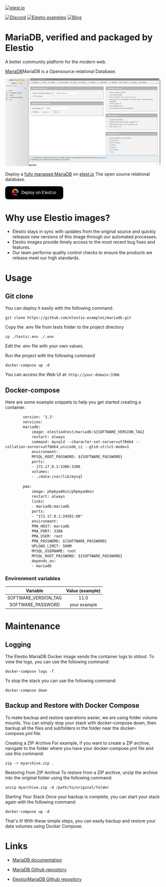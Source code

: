 <a href="https://elest.io">
  <img src="https://elest.io/images/elestio.svg" alt="elest.io" width="150" height="75">
</a>

[![Discord](https://img.shields.io/static/v1.svg?logo=discord&color=f78A38&labelColor=083468&logoColor=ffffff&style=for-the-badge&label=Discord&message=community)](https://discord.gg/4T4JGaMYrD "Get instant assistance and engage in live discussions with both the community and team through our chat feature.")
[![Elestio examples](https://img.shields.io/static/v1.svg?logo=github&color=f78A38&labelColor=083468&logoColor=ffffff&style=for-the-badge&label=github&message=open%20source)](https://github.com/elestio-examples "Access the source code for all our repositories by viewing them.")
[![Blog](https://img.shields.io/static/v1.svg?color=f78A38&labelColor=083468&logoColor=ffffff&style=for-the-badge&label=elest.io&message=Blog)](https://blog.elest.io "Latest news about elestio, open source software, and DevOps techniques.")

# MariaDB, verified and packaged by Elestio

A better community platform for the modern web.

[MariaDB](https://mariadb.org/)MariaDB is a Opensource relational Database.

<img src="https://github.com/elestio-examples/mariadb/raw/main/screenshot.png" alt="mariadb" width="800">

Deploy a <a target="_blank" href="https://elest.io/open-source/mariadb">fully managed MariaDB</a> on <a target="_blank" href="https://elest.io/">elest.io</a> The open source relational database.

[![deploy](https://github.com/elestio-examples/mariadb/raw/main/deploy-on-elestio.png)](https://dash.elest.io/deploy?source=cicd&social=dockerCompose&url=https://github.com/elestio-examples/mariadb)

# Why use Elestio images?

- Elestio stays in sync with updates from the original source and quickly releases new versions of this image through our automated processes.
- Elestio images provide timely access to the most recent bug fixes and features.
- Our team performs quality control checks to ensure the products we release meet our high standards.

# Usage

## Git clone

You can deploy it easily with the following command:

    git clone https://github.com/elestio-examples/mariadb.git

Copy the .env file from tests folder to the project directory

    cp ./tests/.env ./.env

Edit the .env file with your own values.


Run the project with the following command

    docker-compose up -d

You can access the Web UI at: `http://your-domain:3306`

## Docker-compose

Here are some example snippets to help you get started creating a container.

            version: '3.3'
            services:
            mariadb:
                image: elestio4test/mariadb:${SOFTWARE_VERSION_TAG}
                restart: always
                command: mysqld --character-set-server=utf8mb4 --collation-server=utf8mb4_unicode_ci --gtid-strict-mode=1
                environment:
                MYSQL_ROOT_PASSWORD: ${SOFTWARE_PASSWORD}
                ports:
                - 172.17.0.1:3306:3306
                volumes:
                - ./data:/var/lib/mysql

            pma:
                image: phpmyadmin/phpmyadmin
                restart: always
                links:
                - mariadb:mariadb
                ports:
                - "172.17.0.1:24581:80"
                environment:
                PMA_HOST: mariadb
                PMA_PORT: 3306
                PMA_USER: root
                PMA_PASSWORD: ${SOFTWARE_PASSWORD}
                UPLOAD_LIMIT: 500M
                MYSQL_USERNAME: root
                MYSQL_ROOT_PASSWORD: ${SOFTWARE_PASSWORD}
                depends_on:
                - mariadb

### Environment variables

|       Variable       | Value (example) |
| :------------------: | :-------------: |
| SOFTWARE_VERSION_TAG | 11.0            |
| SOFTWARE_PASSWORD    | your example    |



# Maintenance

## Logging

The Elestio MariaDB Docker image sends the container logs to stdout. To view the logs, you can use the following command:

    docker-compose logs -f

To stop the stack you can use the following command:

    docker-compose down

## Backup and Restore with Docker Compose

To make backup and restore operations easier, we are using folder volume mounts. You can simply stop your stack with docker-compose down, then backup all the files and subfolders in the folder near the docker-compose.yml file.

Creating a ZIP Archive
For example, if you want to create a ZIP archive, navigate to the folder where you have your docker-compose.yml file and use this command:

    zip -r myarchive.zip .

Restoring from ZIP Archive
To restore from a ZIP archive, unzip the archive into the original folder using the following command:

    unzip myarchive.zip -d /path/to/original/folder

Starting Your Stack
Once your backup is complete, you can start your stack again with the following command:

    docker-compose up -d

That's it! With these simple steps, you can easily backup and restore your data volumes using Docker Compose.

# Links

- <a target="_blank" href="https://mariadb.com/kb/en/documentation/">MariaDB documentation</a>

- <a target="_blank" href="https://github.com/MariaDB/mariadb-docker">MariaDB Github repository</a>

- <a target="_blank" href="https://github.com/elestio-examples/mariadb">Elestio/MariaDB Github repository</a>